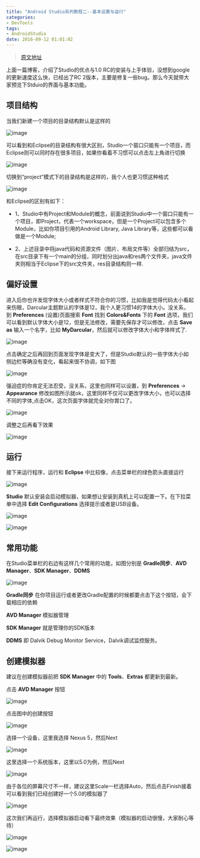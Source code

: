```yaml
---
title: "Android Studio系列教程二--基本设置与运行"
categories: 
- DevTools
tags: 
- AndroidStudio
date: 2016-09-12 01:01:02
---
```

>[原文地址](http://stormzhang.com/devtools/2014/11/25/android-studio-tutorial2/)

上面一篇博客，介绍了Studio的优点与1.0 RC的安装与上手体验，没想到google的更新速度这么快，已经出了RC 2版本，主要是修复一些bug。那么今天就带大家预览下Stduio的界面与基本功能。

## 项目结构

当我们新建一个项目的目录结构默认是这样的

![image](http://opesdt6ii.bkt.clouddn.com/summary1.png)

可以看到和Eclipse的目录结构有很大区别，Studio一个窗口只能有一个项目，而Eclipse则可以同时存在很多项目，如果你看着不习惯可以点击左上角进行切换

![image](http://opesdt6ii.bkt.clouddn.com/summary2.png)

切换到“project”模式下的目录结构是这样的，我个人也更习惯这种格式

![image](http://opesdt6ii.bkt.clouddn.com/summary3.png)

和Eclipse的区别有如下：

* 1、Studio中有Project和Module的概念，前面说到Studio中一个窗口只能有一个项目，即Project，代表一个workspace，但是一个Project可以包含多个Module，比如你项目引用的Android Library, Java Library等，这些都可以看做是一个Module;

* 2、上述目录中将java代码和资源文件（图片、布局文件等）全部归结为src，在src目录下有一个main的分组，同时划分出java和res两个文件夹，java文件夹则相当于Eclipse下的src文件夹，res目录结构则一样.

## 偏好设置

进入后你也许发现字体大小或者样式不符合你的习惯，比如我是觉得代码太小看起来伤眼，Darcular主题默认的字体是12，我个人更习惯14的字体大小。没关系，到 **Preferences** (设置)页面搜索 **Font** 找到 **Colors&Fonts** 下的 **Font** 选项，我们可以看到默认字体大小是12，但是无法修改，需要先保存才可以修改，点击 **Save as** 输入一个名字，比如 **MyDarcular**，然后就可以修改字体大小和字体样式了.

![image](http://opesdt6ii.bkt.clouddn.com/preference_font1.png)

点击确定之后再回到页面发现字体是变大了，但是Studio默认的一些字体大小如侧边栏等确没有变化，看起来很不协调，如下图

![image](http://opesdt6ii.bkt.clouddn.com/preference_font2.png)

强迫症的你肯定无法忍受，没关系，这里也同样可以设置，到 **Preferences** -> **Appearance** 修改如图所示就ok，这里同样不仅可以更改字体大小，也可以选择不同的字体,点击OK，这次页面字体就完全对你胃口了。

![image](http://opesdt6ii.bkt.clouddn.com/preference_font3.png)

调整之后再看下效果

![image](http://opesdt6ii.bkt.clouddn.com/preference_font4.png)

## 运行

接下来运行程序，运行和 **Eclipse** 中比较像，点击菜单栏的绿色箭头直接运行

![image](http://opesdt6ii.bkt.clouddn.com/menu1.png)

**Studio** 默认安装会启动模拟器，如果想让安装到真机上可以配置一下。在下拉菜单中选择 **Edit Configurations** 选择提示或者是USB设备。

![image](http://opesdt6ii.bkt.clouddn.com/menu2.png)

![image](http://opesdt6ii.bkt.clouddn.com/menu3.png)

## 常用功能

在Studio菜单栏的右边有这样几个常用的功能，如图分别是 **Gradle同步**、**AVD Manager**、**SDK Manager**、**DDMS**

![image](http://opesdt6ii.bkt.clouddn.com/menu4.png)

**Gradle同步** 在你项目运行或者更改Gradle配置的时候都要点击下这个按钮，会下载相应的依赖

**AVD Manager** 模拟器管理

**SDK Manager** 就是管理你的SDK版本

**DDMS** 即 Dalvik Debug Monitor Service，Dalvik调试监控服务。

## 创建模拟器

建议在创建模拟器前把 **SDK Manager** 中的 **Tools**、**Extras** 都更新到最新。

点击 **AVD Manager** 按钮

![image](http://opesdt6ii.bkt.clouddn.com/avd1.png)

点击图中的创建按钮

![image](http://opesdt6ii.bkt.clouddn.com/avd2.png)

选择一个设备，这里我选择 Nexus 5，然后Next

![image](http://opesdt6ii.bkt.clouddn.com/avd3.png)

这里选择一个系统版本，这里以5.0为例，然后Next

![image](http://opesdt6ii.bkt.clouddn.com/avd4.png)

由于各位的屏幕尺寸不一样，建议这里Scale一栏选择Auto，然后点击Finish接着可以看到我们已经创建好一个5.0的模拟器了

![image](http://opesdt6ii.bkt.clouddn.com/avd5.png)

这次我们再运行，选择模拟器启动看下最终效果（模拟器的启动很慢，大家耐心等待）

![image](http://opesdt6ii.bkt.clouddn.com/select_avd.png)

![image](http://opesdt6ii.bkt.clouddn.com/avd6.png)
